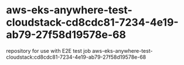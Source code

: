 # aws-eks-anywhere-test-cloudstack-cd8cdc81-7234-4e19-ab79-27f58d19578e-68
repository for use with E2E test job aws-eks-anywhere-test-cloudstack:cd8cdc81-7234-4e19-ab79-27f58d19578e-68

